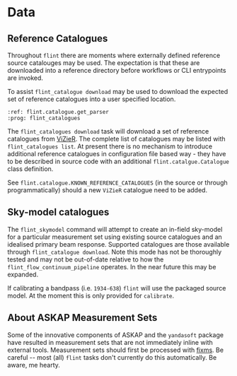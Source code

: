 # Data

## Reference Catalogues

Throughout `flint` there are moments where externally defined reference source catalouges may be used. The expectation is that these are downloaded into a reference directory before workflows or CLI entrypoints are invoked.

To assist `flint_catalogue download` may be used to download the expected set of reference catalogues into a user specified location.

```{argparse}
:ref: flint.catalogue.get_parser
:prog: flint_catalogues
```

The `flint_catalogues download` task will download a set of reference catalogues from [ViZieR](https://vizier.cds.unistra.fr/). The complete list of catalogues may be listed with `flint_catalogues list`. At present there is no mechanism to introduce additional reference catalogues in configuration file based way - they have to be described in source code with an additional `flint.catalgue.Catalogue` class definition.

See `flint.catalogue.KNOWN_REFERENCE_CATALOGUES` (in the source or through programmatically) should a new `ViZieR` catalogue need to be added.

## Sky-model catalogues

The `flint_skymodel` command will attempt to create an in-field sky-model for a
particular measurement set using existing source catalogues and an idealised
primary beam response. Supported catalogues are those available through
`flint_catalogue download`. Note this mode has not be thoroughly tested and may
not be out-of-date relative to how the `flint_flow_continuum_pipeline` operates.
In the near future this may be expanded.

If calibrating a bandpass (i.e. `1934-638`) `flint` will use the packaged source
model. At the moment this is only provided for `calibrate`.

## About ASKAP Measurement Sets

Some of the innovative components of ASKAP and the `yandasoft` package have
resulted in measurement sets that are not immediately inline with external
tools. Measurement sets should first be processed with
[fixms](https://github.com/AlecThomson/FixMS). Be careful -- most (all) `flint`
tasks don't currently do this automatically. Be aware, me hearty.
